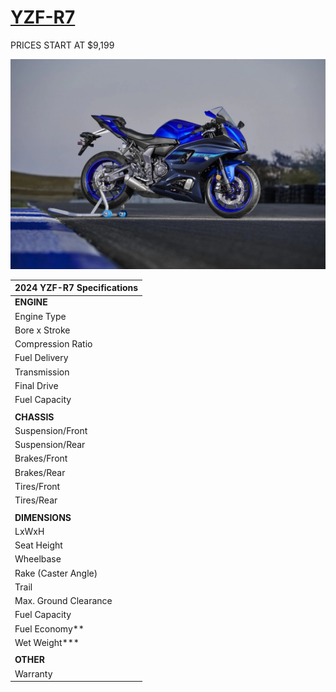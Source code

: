 <!-- C:\Users\razer\Desktop\walkerrh.github.io\SCROLLS_FOLDER\MOTORSPORTS\700CC\YZF-R7.md -->






# [YZF-R7](https://www.yamahamotorsports.com/models.php?product=248&action=productPage)

PRICES START AT $9,199

![](/assets/supersport/24-YZF-R7-Team-Yamaha-Blue-Beauty01-0079-v2.JPG.png)

| 2024 YZF-R7 Specifications                |
|-------------------------------------------|
| **ENGINE**                                |
| Engine Type            | 689cc liquid-cooled, 4-stroke, DOHC inline twin-cylinder; 4-valves per cylinder |
| Bore x Stroke          | 80.0mm x 68.6mm |
| Compression Ratio      | 11.5:1 |
| Fuel Delivery          | Fuel injection |
| Transmission           | 6-speed; multiplate wet clutch; with Assist & Slipper clutch |
| Final Drive            | Chain |
| Fuel Capacity          | 3.4 gal |
|                                           |
| **CHASSIS**                               |
| Suspension/Front       | Telescopic fork; 5.1-in travel, adjustable for preload, rebound and compression |
| Suspension/Rear        | Linked-type Monocross shock, adjustable preload and rebound; 5.1-in travel |
| Brakes/Front           | Dual 298mm hydraulic disc |
| Brakes/Rear            | 245mm hydraulic disc |
| Tires/Front            | 120/70ZR17 Bridgestone® BATTLAX HYPERSPORT S22F |
| Tires/Rear             | 180/55ZR17 Bridgestone® BATTLAX HYPERSPORT S22R |
|                                           |
| **DIMENSIONS**                            |
| LxWxH                  | 81.5 in x 27.8 in x 45.7 in |
| Seat Height            | 32.9 in |
| Wheelbase              | 54.9 in |
| Rake (Caster Angle)    | 23.7° |
| Trail                  | 3.5 in |
| Max. Ground Clearance  | 5.3 in |
| Fuel Capacity          | 3.4 gal |
| Fuel Economy**         | 58 MPG |
| Wet Weight***          | 414 lb |
|                                           |
| **OTHER**                                 |
| Warranty               | 1 Year (Limited Factory Warranty) |
